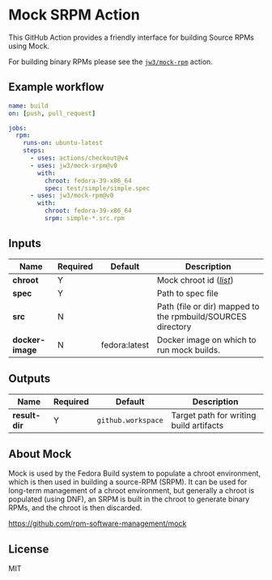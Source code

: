 Mock SRPM Action
===

This GitHub Action provides a friendly interface for building Source RPMs using Mock.

For building binary RPMs please see the [`jw3/mock-rpm`](https://github.com/jw3/mock-rpm) action.

## Example workflow

```yaml
name: build
on: [push, pull_request]

jobs:
  rpm:
    runs-on: ubuntu-latest
    steps:
      - uses: actions/checkout@v4
      - uses: jw3/mock-srpm@v0
        with:
          chroot: fedora-39-x86_64
          spec: test/simple/simple.spec
      - uses: jw3/mock-rpm@v0
        with:
          chroot: fedora-39-x86_64
          srpm: simple-*.src.rpm
```

## Inputs

| Name             | Required | Default      | Description                                                                                                     |
|------------------|----------|--------------|-----------------------------------------------------------------------------------------------------------------|
| **chroot**       | Y        |              | Mock chroot id ([_list_](https://github.com/rpm-software-management/mock/tree/main/mock-core-configs/etc/mock)) |
| **spec**         | Y        |              | Path to spec file                                                                                               |
| **src**          | N        |              | Path (file or dir) mapped to the rpmbuild/SOURCES directory                                                     |
| **docker-image** | N        |fedora:latest | Docker image on which to run mock builds.                                                                       |



## Outputs

| Name           | Required | Default            | Description                             |
|----------------|----------|--------------------|-----------------------------------------|
| **result-dir** | Y        | `github.workspace` | Target path for writing build artifacts |


## About Mock

Mock is used by the Fedora Build system to populate a chroot environment, which is then used in building a source-RPM (SRPM). It can be used for long-term management of a chroot environment, but generally a chroot is populated (using DNF), an SRPM is built in the chroot to generate binary RPMs, and the chroot is then discarded.

https://github.com/rpm-software-management/mock

## License

MIT
